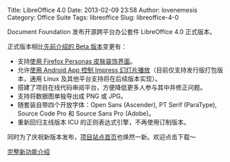 Title: LibreOffice 4.0
Date: 2013-02-09 23:58
Author: lovenemesis
Category: Office Suite
Tags: libreoffice
Slug: libreoffice-4-0

Document Foundation 发布开源跨平台办公套件 LibreOffice 4.0 正式版本。

正式版本相比[先前介绍的 Beta
版本](http://linuxtoy.org/archives/libreoffice-4-0-0-beta1.html)变更有：

-   支持[使用 Firefox Personas
    皮肤装饰界面](http://www.libreoffice.org/download/4-0-new-features-and-fixes/#Personas)。
-   允许[使用 Android App 控制 Impress
    幻灯片播放](http://www.libreoffice.org/download/4-0-new-features-and-fixes/#Android)（目前仅支持发行版打包版本，通用
    Linux 及其他平台支持将在后续版本实现）。
-   搭建了项目在线代码审阅平台，方便降低更多人参与其中并修正问题。
-   支持将数据图单独导出成 PNG 或 JPG。
-   随套装自带四个开放字体：Open Sans (Ascender), PT Serif (ParaType),
    Source Code Pro 和 Source Sans Pro (Adobe)。
-   重新回归主线版本 ICU 的正则表达式引擎，不再使用订制版本。

同时为了庆祝新版本发布，[项目站点首页](http://www.libreoffice.org/#0)也焕然一新。欢迎点击下载～

[完整新功能介绍](www.libreoffice.org/download/4-0-new-features-and-fixes/)
